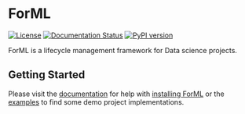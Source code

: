 <!--
 Licensed to the Apache Software Foundation (ASF) under one
 or more contributor license agreements.  See the NOTICE file
 distributed with this work for additional information
 regarding copyright ownership.  The ASF licenses this file
 to you under the Apache License, Version 2.0 (the
 "License"); you may not use this file except in compliance
 with the License.  You may obtain a copy of the License at

   http://www.apache.org/licenses/LICENSE-2.0

 Unless required by applicable law or agreed to in writing,
 software distributed under the License is distributed on an
 "AS IS" BASIS, WITHOUT WARRANTIES OR CONDITIONS OF ANY
 KIND, either express or implied.  See the License for the
 specific language governing permissions and limitations
 under the License.
-->

ForML
=====

[![License](http://img.shields.io/:license-Apache%202-blue.svg)](http://www.apache.org/licenses/LICENSE-2.0.txt)
[![Documentation Status](https://readthedocs.org/projects/forml/badge/?version=latest)](https://forml.readthedocs.io/en/latest/?badge=latest)
[![PyPI version](https://badge.fury.io/py/forml.svg)](https://badge.fury.io/py/forml)


ForML is a lifecycle management framework for Data science projects.


Getting Started
---------------

Please visit the [documentation](docs) for help with [installing ForML](docs/installation.rst) or
the [examples](docs/examples.rst) to find some demo project implementations.
